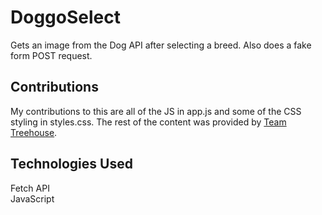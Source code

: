 # DoggoSelect
Gets an image from the Dog API after selecting a breed. Also does a fake form POST request.

## Contributions
My contributions to this are all of the JS in app.js and some of the CSS styling in styles.css. The rest of the content was provided by [Team Treehouse](https://teamtreehouse.com).

## Technologies Used
Fetch API  
JavaScript